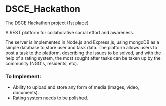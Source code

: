 # DSCE_Hackathon #
The DSCE Hackathon project (1st place)

A REST platform for collaborative social effort and awareness.

The server is implemented in Node.js and Express.js, using mongoDB as a simple database to store user and task data.
The platform allows users to post a task to the platform, describing the issues to be solved, and with the help of a rating system, the most sought after tasks can be taken up by the community (NGO's, residents, etc).

### To Implement: ### 
* Ability to upload and store any form of media (images, video, documents).
* Rating system needs to be polished.
